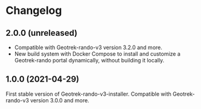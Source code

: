 # Changelog

2.0.0 (unreleased)
------------------

* Compatible with Geotrek-rando-v3 version 3.2.0 and more.
* New build system with Docker Compose to install and customize a Geotrek-rando portal dynamically, without building it locally.

1.0.0 (2021-04-29)
------------------

First stable version of Geotrek-rando-v3-installer.
Compatible with Geotrek-rando-v3 version 3.0.0 and more.
